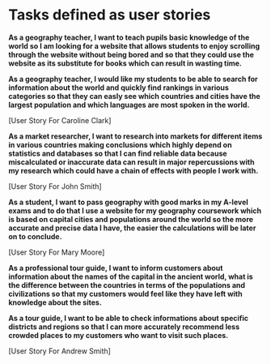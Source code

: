 # Tasks defined as user stories

**As a geography teacher, I want to teach pupils basic knowledge of the world so I am looking for a website
that allows students to enjoy scrolling through the website without being bored and so that they could use the website
as its substitute for books which can result in wasting time.**

**As a geography teacher, I would like my students to be able to search for information about the world
and quickly find rankings in various categories so that they can easly see which countries and cities have the largest 
population and which languages are most spoken in the world.**

[User Story For Caroline Clark]

**As a market researcher, I want to research into markets for different items in various countries making conclusions
which highly depend on statistics and databases so that I can find reliable data because miscalculated or inaccurate data
can result in major repercussions with my research which could have a chain of effects with people I work with.**

[User Story For John Smith]

**As a student, I want to pass geography with good marks in my A-level exams and to do that
I use a website for my geography coursework which is based on capital cities and populations around the world
so the more accurate and precise data I have, the easier the calculations will be later on to conclude.**

[User Story For Mary Moore]

**As a professional tour guide, I want to inform customers about information about the names of the capital
in the ancient world, what is the difference between the countries in terms of the populations and civilizations
so that my customers would feel like they have left with knowledge about the sites.**

**As a tour guide, I want to be able to check informations about specific districts and regions so that I can more accurately recommend less crowded places to my customers who want to visit such places.**

[User Story For Andrew Smith]